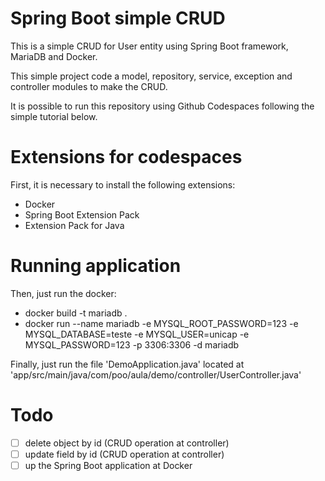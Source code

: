 # Spring Boot simple CRUD

This is a simple CRUD for User entity using Spring Boot framework, MariaDB and Docker.

This simple project code a model, repository, service, exception and controller modules to make the CRUD.

It is possible to run this repository using Github Codespaces following the simple tutorial below.

# Extensions for codespaces 

First, it is necessary to install the following extensions:

- Docker
- Spring Boot Extension Pack
- Extension Pack for Java

# Running application

Then, just run the docker:

- docker build -t mariadb .
- docker run --name mariadb -e MYSQL_ROOT_PASSWORD=123 -e MYSQL_DATABASE=teste -e MYSQL_USER=unicap -e MYSQL_PASSWORD=123 -p 3306:3306 -d mariadb

Finally, just run the file 'DemoApplication.java' located at 'app/src/main/java/com/poo/aula/demo/controller/UserController.java'

# Todo

- [ ] delete object by id (CRUD operation at controller)
- [ ] update field by id (CRUD operation at controller)
- [ ] up the Spring Boot application at Docker
